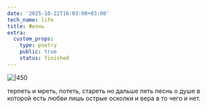 ```yaml
---
date: '2025-10-22T16:03:00+03:00'
tech_name: life
title: Жизнь
extra:
  custom_props:
    type: poetry
    public: true
    status: finished
---
```


![|450](/images/lfe.png)

терпеть и мреть, 
потеть, стареть
но дальше петь
песнь о душе
в которой есть
любви лишь
острые осколки
и вера в то
чего и нет.